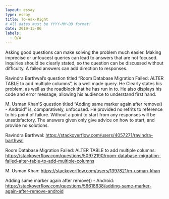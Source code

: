 ```yaml
---
layout: essay
type: essay
title: To-Ask-Right
# All dates must be YYYY-MM-DD format!
date: 2019-15-06
labels:
  - Q/A
---
```


Asking good questions can make solving the problem much easier. Making imprecise or unfoucest queries can lead to answers that are not focused. Inquiries should be clearly stated, so the question can be discussed without difficulty. A failed answers can add direction to responses.

Ravindra Barthwal’s question titled “Room Database Migration Failed: ALTER TABLE to add multiple columns”, is a well made query. He Clearly states his problem, as well as the roadblock that he has run in to. He also displays his code and error message, allowing his audience to understand first hand. 

M. Usman Khan’S question titled “Adding same marker again after remove() - Android” is, comparatively, unfocused. He provided no refrits to reference to his point of failure. Without a point to start from any responses will be unsatisfactory. The answers given only give advice on how to start, and provide no solutions.


Ravindra Barthwal: https://stackoverflow.com/users/4057271/ravindra-barthwal

Room Database Migration Failed: ALTER TABLE to add multiple columns: https://stackoverflow.com/questions/50972190/room-database-migration-failed-alter-table-to-add-multiple-columns

M. Usman Khan: https://stackoverflow.com/users/1397821/m-usman-khan

Adding same marker again after remove() - Android: https://stackoverflow.com/questions/56618638/adding-same-marker-again-after-remove-android
